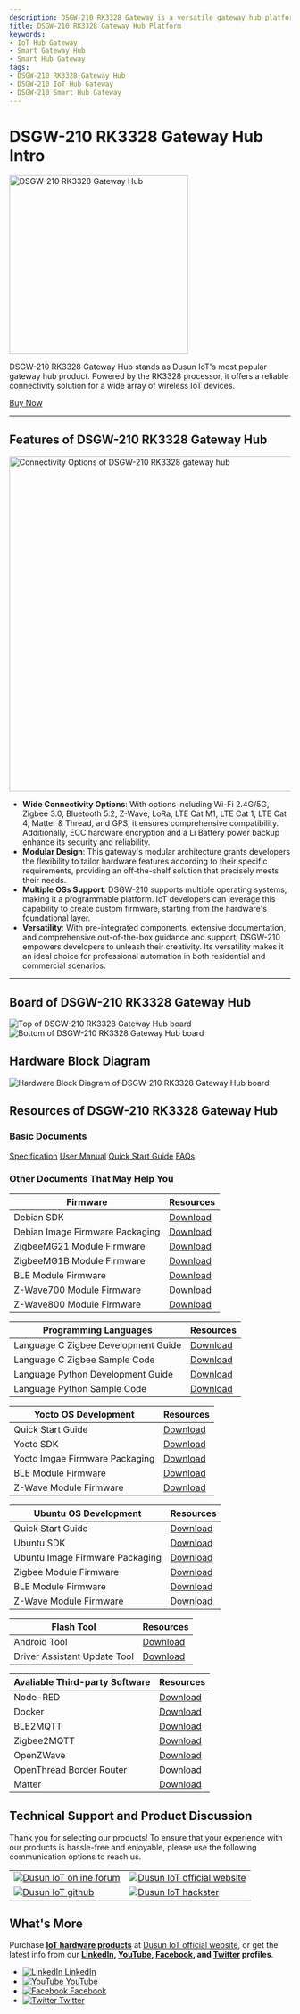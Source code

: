 ```yaml
---
description: DSGW-210 RK3328 Gateway is a versatile gateway hub platform with rich connectivity options including Wi-Fi 2.4G/5G, Zigbee 3.0, Bluetooth 5.2, Z-Wave, LoRa, LTE Cat M1, LTE Cat 1, LTE Cat 4, Matter & Thread, and GPS, and ECC hardware encryption and a Li Battery power backup. 
title: DSGW-210 RK3328 Gateway Hub Platform
keywords:
- IoT Hub Gateway
- Smart Gateway Hub
- Smart Hub Gateway
tags:
- DSGW-210 RK3328 Gateway Hub
- DSGW-210 IoT Hub Gateway
- DSGW-210 Smart Hub Gateway
---  
```


  
# DSGW-210 RK3328 Gateway Hub Intro  

<div style={{ display: 'flex', justifyContent: 'center' }}>
  <img src="https://www.dusuniot.com/wp-content/uploads/2023/05/DSGW-211.jpg.webp" alt="DSGW-210 RK3328 Gateway Hub" width="320" height="320" style={{ marginBottom: '20px' }} />
</div>

DSGW-210 RK3328 Gateway Hub stands as Dusun IoT's most popular gateway hub product. Powered by the RK3328 processor, it offers a reliable connectivity solution for a wide array of wireless IoT devices.   

<div style={{ display: 'flex', justifyContent: 'center' }}>
  <a href="https://www.dusuniot.com/product/dsgw-210-rk3328-iot-gateway-hub-controller-bridge-hardware/" style={{ display: 'inline-block', backgroundColor: '#F6940B', color: '#ffffff', padding: '10px 20px', textDecoration: 'none', borderRadius: '4px' }}>Buy Now</a>
</div>

***

## Features of DSGW-210 RK3328 Gateway Hub  

<div style={{ display: 'flex', justifyContent: 'center' }}>
  <img src="https://www.dusuniot.com/wp-content/uploads/2023/08/dsgw-210-module.jpg" alt="Connectivity Options of DSGW-210 RK3328 gateway hub" width="600" height="600" style={{ marginBottom: '20px' }} />
</div>

- **Wide Connectivity Options**: With options including Wi-Fi 2.4G/5G, Zigbee 3.0, Bluetooth 5.2, Z-Wave, LoRa, LTE Cat M1, LTE Cat 1, LTE Cat 4, Matter & Thread, and GPS, it ensures comprehensive compatibility. Additionally, ECC hardware encryption and a Li Battery power backup enhance its security and reliability.  
- **Modular Design**: This gateway's modular architecture grants developers the flexibility to tailor hardware features according to their specific requirements, providing an off-the-shelf solution that precisely meets their needs.   
- **Multiple OSs Support**: DSGW-210 supports multiple operating systems, making it a programmable platform. IoT developers can leverage this capability to create custom firmware, starting from the hardware's foundational layer.   
- **Versatility**: With pre-integrated components, extensive documentation, and comprehensive out-of-the-box guidance and support, DSGW-210 empowers developers to unleash their creativity. Its versatility makes it an ideal choice for professional automation in both residential and commercial scenarios.  

***
  
## Board of DSGW-210 RK3328 Gateway Hub  

<div style={{ display: 'flex', justifyContent: 'center' }}>
  <img src="https://www.dusuniot.com/wp-content/uploads/2023/03/210_front.jpg.webp" alt="Top of DSGW-210 RK3328 Gateway Hub board" style={{ maxWidth: '50%', height: 'auto', marginRight: '10px' }} />
  <img src="https://www.dusuniot.com/wp-content/uploads/2023/03/210_reverse_side.jpg.webp" alt="Bottom of DSGW-210 RK3328 Gateway Hub board" style={{ maxWidth: '50%', height: 'auto', marginLeft: '10px' }} />
</div>

## Hardware Block Diagram  
![Hardware Block Diagram of DSGW-210 RK3328 Gateway Hub board](https://www.dusuniot.com/wp-content/uploads/2022/07/dsgw-210-Hardware-Block-Diagram.png)  

  
## Resources of DSGW-210 RK3328 Gateway Hub
### Basic Documents   

<div class="custom-links">
  <a href="https://wiki.dusuniot.com/iot-gateway-hardware/dsgw-210-rk3328-gateway/specification">Specification</a>
  <a href="https://wiki.dusuniot.com/iot-gateway-hardware/dsgw-210-rk3328-gateway/user-manual">User Manual</a>
  <a href="https://wiki.dusuniot.com/iot-gateway-hardware/dsgw-210-rk3328-gateway/quick-start-guide">Quick Start Guide</a>
  <a href="https://wiki.dusuniot.com/iot-gateway-hardware/dsgw-210-rk3328-gateway/faqs">FAQs</a> 
</div>

### Other Documents That May Help You  

| Firmware | Resources |
|-----|-----|
| Debian SDK | [Download](https://drive.google.com/drive/folders/1BTBTFN-EfzABMj5DRjcnBYSW4D-X0wJ1?usp=drive_link) |
| Debian Image Firmware Packaging | [Download](https://drive.google.com/file/d/1syrxEJWBEs3wl8ocxHyiqF9Yo9u-AaRi/view?usp=sharing) |
| ZigbeeMG21 Module Firmware | [Download](https://drive.google.com/file/d/1ILfY9-T2ubq8tUuaUBZ-G97LNknIR-d3/view?usp=sharing) |
| ZigbeeMG1B Module Firmware | [Download](https://drive.google.com/file/d/1R0qGpKQHA_lWcEGCmuiCaP4qXywnf-M1/view?usp=sharing) |
| BLE Module Firmware | [Download](https://drive.google.com/file/d/1zMin7xmcUo4SV_qivZtZWKSDh2iUFrRu/view?usp=share_link) |
| Z-Wave700 Module Firmware | [Download](https://drive.google.com/file/d/1pgRD1HGzs7i4HddnRKersce7xTfSrBY_/view?usp=share_link) |
| Z-Wave800 Module Firmware | [Download](https://drive.google.com/file/d/1EsSlYPoo3sobR2fjGW-7dpIRZty6pToG/view?usp=drive_link) |

| Programming Languages | Resources |
|-----|-----|
| Language C Zigbee Development Guide | [Download](https://drive.google.com/file/d/1zoA-XMBNtyrPgrqu516UV4bnngIj1RfA/view) |
| Language C Zigbee Sample Code | [Download](https://drive.google.com/file/d/1XiNkfd0hN-vRu6RSQz0MtyyLTPj1rKdE/view) |
| Language Python Development Guide | [Download](https://drive.google.com/file/d/1FjuhaTfs8qOTWSqeaXqzF6YtT21cEovB/view) |
| Language Python Sample Code | [Download](https://drive.google.com/file/d/1d5V87Bz1_4saBzKZ8ioEfX7qgRoEW3IK/view) |

| Yocto OS Development | Resources |
|-----|-----|
| Quick Start Guide | [Download](https://drive.google.com/file/d/1-Eb8vysihFd4Vq7PoG1w-WhNfGnEShmB/view) |
| Yocto SDK | [Download](https://drive.google.com/file/d/1bo5MGGB9T4G6ZWIdrJEQFyuMCsOYKMO8/view) |
| Yocto Imgae Firmware Packaging | [Download](https://drive.google.com/file/d/1YFGbySkt5w2zO-OeXImsmlc0yeIfWEZo/view) |
| BLE Module Firmware | [Download](https://drive.google.com/file/d/1zMin7xmcUo4SV_qivZtZWKSDh2iUFrRu/view) |
| Z-Wave Module Firmware | [Download](https://drive.google.com/file/d/1pgRD1HGzs7i4HddnRKersce7xTfSrBY_/view) |
 
| Ubuntu OS Development | Resources |
|-----|-----|
| Quick Start Guide | [Download](https://drive.google.com/file/d/1Vh_KMz24UfC93CNsCdVUoOhZd3UFcR1V/view) |
| Ubuntu SDK | [Download](https://drive.google.com/file/d/1NmUuKUEguMVxOQfWGyjAQtACm5HgV5Dx/view) |
| Ubuntu Image Firmware Packaging | [Download](https://drive.google.com/drive/folders/1qdEA9ryuSzCCiHqFdZlin3veGpPFGazi?usp=drive_link) |
| Zigbee Module Firmware | [Download](https://drive.google.com/file/d/1YFGbySkt5w2zO-OeXImsmlc0yeIfWEZo/view) |
| BLE Module Firmware | [Download](https://drive.google.com/file/d/1zMin7xmcUo4SV_qivZtZWKSDh2iUFrRu/view) |
| Z-Wave Module Firmware | [Download](https://drive.google.com/file/d/1pgRD1HGzs7i4HddnRKersce7xTfSrBY_/view) |

| Flash Tool | Resources |
|-----|-----|
| Android Tool | [Download](https://drive.google.com/file/d/1CYM9ey8GB-ZnZ-rpbUxq7TCjShNKgawO/view) |
| Driver Assistant Update Tool | [Download](https://drive.google.com/file/d/1CH0o4f-HvvJwYiH-Ub2Da42_sEMWCasm/view) |

| Avaliable Third-party Software | Resources |
|-----|-----|
| Node-RED | [Download](https://drive.google.com/file/d/1Hb4lVlJ9k5jm-WhZIMHAsRS7bBKGI4P6/view) |
| Docker | [Download](https://drive.google.com/file/d/1mGEHJ3N1FglVTqszyc9VMidxtmaXthoS/view) |
| BLE2MQTT | [Download](https://drive.google.com/file/d/1NyJ5ZdK4Zbf16InJdSDMx7AJGn-c-C-h/view?usp=drive_link) |
| Zigbee2MQTT | [Download](https://drive.google.com/file/d/1xgiub_aLpIqcDnmmB88ThmBbaYRn5NsX/view?usp=drive_link) |
| OpenZWave | [Download](https://drive.google.com/file/d/1qD8t4uYPQ3-wVSHexO_gPP2ym0ecmEgU/view?usp=share_link) |
| OpenThread Border Router | [Download](https://drive.google.com/file/d/1roK7tqAJO1-1PvFuKcUTJpnwSYSPF6cu/view?usp=share_link) |
| Matter | [Download](https://drive.google.com/file/d/1WwF56rzXkdl56KA5jM1ITGyeY7rOeHCU/view?usp=share_link) |

## Technical Support and Product Discussion

Thank you for selecting our products! To ensure that your experience with our products is hassle-free and enjoyable, please use the following communication options to reach us.   

<table>
  <tr>
    <td>
      <a href="https://community.dusuniot.com/c/products/dsgw-210/34"><img src="https://www.dusuniot.com/wp-content/uploads/2023/10/dusun-iot-online-forum.png" alt="Dusun IoT online forum" style={{ maxWidth: '100%', height: 'auto' }}/></a>
    </td>
    <td>
      <a href="https://www.dusuniot.com/"><img src="https://www.dusuniot.com/wp-content/uploads/2023/10/dusun-iot-official-website.png" alt="Dusun IoT official website" style={{ maxWidth: '100%', height: 'auto' }}/></a>
    </td>
  </tr>
  <tr>
    <td>
      <a href="https://github.com/dusun001/wiki"><img src="https://www.dusuniot.com/wp-content/uploads/2023/10/dusun-iot-github.png" alt="Dusun IoT github" style={{ maxWidth: '100%', height: 'auto' }}/></a>
    </td>
    <td>
      <a href="https://www.hackster.io/dusun-iot/"><img src="https://www.dusuniot.com/wp-content/uploads/2023/10/dusun-iot-hackster.png" alt="Dusun IoT hackster" style={{ maxWidth: '100%', height: 'auto' }}/></a>
    </td>
  </tr>
</table>

## What's More
Purchase **[IoT hardware products](https://www.dusuniot.com/shop/)** at [Dusun IoT official website](https://www.dusuniot.com/), or get the latest info from our **[LinkedIn](https://www.linkedin.com/company/dusun-electron-ltd/), [YouTube](https://www.youtube.com/channel/UCyb4PpqVgvKgC9KpkByZaaQ), [Facebook](https://www.facebook.com/DUSUN-IoT-101398069457701), and [Twitter](https://twitter.com/Dusunelectron) profiles**. 

<ul class="social-media-list">
  <li class="social-media-list-item">
    <a href="https://www.linkedin.com/company/dusun-electron-ltd/">
      <img src="https://www.dusuniot.com/wp-content/uploads/2023/10/dusun-iot-linkedin.png" alt="LinkedIn"/>
      LinkedIn
    </a>
  </li>
  <li class="social-media-list-item">
    <a href="https://www.youtube.com/channel/UCyb4PpqVgvKgC9KpkByZaaQ">
      <img src="https://www.dusuniot.com/wp-content/uploads/2023/10/dusun-iot-youtube.png" alt="YouTube"/>
      YouTube
    </a>
  </li>
  <li class="social-media-list-item">
    <a href="https://www.facebook.com/DUSUN-IoT-101398069457701">
      <img src="https://www.dusuniot.com/wp-content/uploads/2023/10/dusun-iot-facebook.png" alt="Facebook"/>
      Facebook
    </a>
  </li>
  <li class="social-media-list-item">
    <a href="https://twitter.com/Dusunelectron">
      <img src="https://www.dusuniot.com/wp-content/uploads/2023/10/dusun-iot-twitter.png" alt="Twitter"/>
      Twitter
    </a>
  </li>
</ul>
